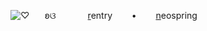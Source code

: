 ![♡](https://i.postimg.cc/63vtkjkQ/Untitled186-20250718115406.png) 
⠀⠀ʚଓ⠀⠀⠀⠀⠀[r](https://rentry.co/mizupup)entry⠀⠀⠀•⠀⠀⠀[n](https://neospring.org/soul.)eospring
